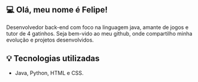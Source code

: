 ## 💻 Olá, meu nome é Felipe!
Desenvolvedor back-end com foco na linguagem java, amante de jogos e tutor de 4 gatinhos. Seja bem-vido ao meu github, onde compartilho minha evolução e projetos desenvolvidos. 

## 💡 Tecnologias utilizadas
- Java, Python, HTML e CSS.
